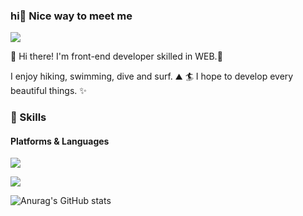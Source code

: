 ### hi🤞 Nice way to meet me
   <p> 
   <a href="https://www.notion.so/Front-end-TIL-f0468b15bf094f9d80617624dbdbcafa" target="_blank"><img src="https://img.shields.io/badge/Notion-000000?
   style=flat-square&logo=Notion&logoColor=black"/></a>
   </p>

👋  Hi there! I'm front-end developer skilled in WEB.🚀

I enjoy hiking, swimming, dive and surf. ⛰ 🏄
I hope to develop every beautiful things. ✨

### 💪 Skills
#### Platforms & Languages
<p>
  <img src="https://img.shields.io/badge/React-61DAFB?style=flat-square&logo=React&logoColor=black"/>
</p>
<p>
  <img src="https://img.shields.io/badge/JavaScript-F7DF1E?style=flat-square&logo=JavaScript&logoColor=white"/>
</p>



![Anurag's GitHub stats](https://github-readme-stats.vercel.app/api?username=cule97&show_icons=true&theme=radical)
   
